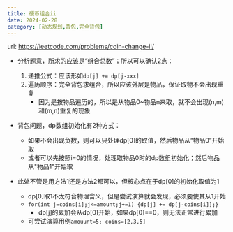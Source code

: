 ```yaml
---
title: 硬币组合ii
date: 2024-02-28
category: [动态规划,背包,完全背包]
---
```


url: https://leetcode.com/problems/coin-change-ii/



- 分析题意，所求的应该是“组合总数”；所以可以确认2点：
  1. 递推公式：应该形如`dp[j] += dp[j-xxx]`
  2. 遍历顺序：完全背包求组合，所以应该外层是物品，保证取物不会出现重复
     - 因为是按物品遍历的，所以是从物品0~物品n来取，就不会出现(n,m)和(m,n)重复的现象

- 背包问题，dp数组初始化有2种方式：
  - 如果不会出现负数，则可以只处理dp[0]的取值，然后物品从“物品0”开始取
  - 或者可以先按照i=0的情况，处理取物品0时的dp数组初始化；然后物品从"物品1"开始取
- 此处不管是用方法1还是方法2都可以，但核心点在于dp[0]的初始化取值为1
  - dp[0]取1不太符合物理含义，但是尝试演算就会发现，必须要使其从1开始
  - `for(int j=coins[i];j<=amount;j+=1) {dp[j] += dp[j-coins[i]];}`
    - dp[j]的累加会从dp[0]开始，如果dp[0]==0，则无法正常进行累加
  - 可尝试演算用例`amouunt=5; coins=[2,3,5]`